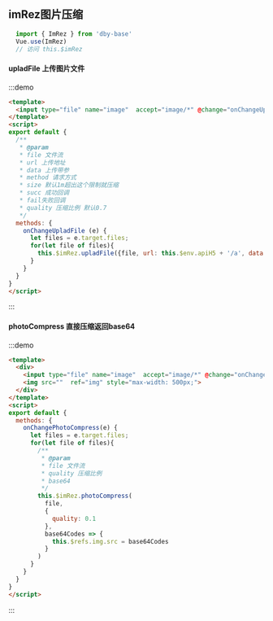 <script>
export default {
  methods: {
    onChangeUpladFile (e) {
      let files = e.target.files;
      for(let file of files){
        this.$imRez.upladFile({file, url: this.$env.apiH5 + '/a', data: {'c':'11'}, method: 'POST', succ(){}, fail(){}})
      } 
    },
    onChangePhotoCompress(e) {
      let files = e.target.files;
      for(let file of files){
        this.$imRez.photoCompress(
          file,
          {
            quality: 0.1
          },
          base64Codes => {
            this.$refs.img.src = base64Codes
          }
        )
      } 
    }
  }
}
</script>
## imRez图片压缩
```javascript
  import { ImRez } from 'dby-base'
  Vue.use(ImRez)
  // 访问 this.$imRez
```
#### upladFile 上传图片文件
:::demo
``` html
<template>
  <input type="file" name="image"  accept="image/*" @change="onChangeUpladFile">
</template>
<script>
export default {
  /**
   * @param
   * file 文件流
   * url 上传地址
   * data 上传带参
   * method 请求方式
   * size 默认1m超出这个限制就压缩
   * succ 成功回调
   * fail失败回调
   * quality 压缩比例 默认0.7
   */
  methods: {
    onChangeUpladFile (e) {
      let files = e.target.files;
      for(let file of files){
        this.$imRez.upladFile({file, url: this.$env.apiH5 + '/a', data: {}, method: 'POST', succ(){}, fail(){}})
      } 
    }
  }
}
</script>
```
:::

#### photoCompress 直接压缩返回base64
:::demo
``` html
<template>
  <div>
    <input type="file" name="image"  accept="image/*" @change="onChangePhotoCompress">
    <img src=""  ref="img" style="max-width: 500px;">
  </div>
</template>
<script>
export default {
  methods: {
    onChangePhotoCompress(e) {
      let files = e.target.files;
      for(let file of files){
        /**
         * @param
         * file 文件流
         * quality 压缩比例
         * base64
         */
        this.$imRez.photoCompress(
          file,
          {
            quality: 0.1
          },
          base64Codes => {
            this.$refs.img.src = base64Codes
          }
        )
      } 
    }
  }
}
</script>
```
:::